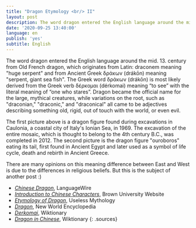 ```yaml
---
title: "Dragon Etymology <br/> II"
layout: post
description: The word dragon entered the English language around the mid. 13. century from Old French dragon, which originates from Latin draconem meaning "huge serpent" and from Ancient Greek δράκων (drákōn) meaning "serpent, giant sea fish".
date: '2020-09-25 13:40:00'
language: en
publish: 'yes'
subtitle: English
---
```


The word dragon entered the English language around the mid. 13. century from Old French dragon, which originates from Latin: draconem meaning "huge serpent" and from Ancient Greek δράκων (drákōn) meaning "serpent, giant sea fish". The Greek word δράκων (drákōn) is most likely derived from the Greek verb δέρκομαι (dérkomai) meaning “to see” with the literal meaning of “one who stares”.
Dragon became the official name for the large, mythical creatures, while variations on the root, such as "draconian," "draconic," and "draconical" all came to be adjectives describing something old, rigid, out of touch with the world, or even evil.

The first picture above is a dragon figure found during excavations in Caulonia, a coastal city of Italy's Ionian Sea, in 1969. The excavation of the entire mosaic, which is thought to belong to the 4th century  B.C., was completed in 2012.
The second picture is the dragon figure "ouroboros" eating its tail, first found in Ancient Egypt and later used as a symbol of life cycle, death and rebirth in Ancient Greece.

There are many opinions on this meaning difference between East and West is due to the differences in religious beliefs. But this is the subject of another post :)


+ *[Chinese Dragon](https://www.languagewire.com/en/blog/chinese-dragon)*, LanguageWire
+ *[Introduction to Chinese Characters](https://www.brown.edu/about/administration/international-affairs/year-of-china/language-and-cultural-resources/introduction-chinese-characters/introduction-chinese-characters)*, Brown University Website
+ *[Etymology of Dragon](https://uselessetymology.com/2017/11/20/etymology-of-dragon/)*, Useless Mythology
+ *[Dragon](https://www.newworldencyclopedia.org/entry/Dragon)*, New World Encyclopedia
+ *[Derkomai](https://en.wiktionary.org/wiki/%CE%B4%CF%81%CE%AC%CE%BA%CF%89%CE%BD)*, Wiktionary
+ *[Dragon in Chinese](https://en.wiktionary.org/wiki/%E9%BE%8D)*, Wiktionary
{: .sources}
